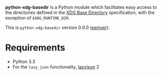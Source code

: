 **python-xdg-basedir** is a Python module which facilitates easy access to the directories defined in the [XDG Base Directory](http://standards.freedesktop.org/basedir-spec/basedir-spec-latest.html) specification, with the exception of `$XDG_RUNTIME_DIR`.

This is `python-xdg-basedir` version 0.9.0 ([semver](http://semver.org/)).

Requirements
============

*   Python 3.3
*   For the `lazy_json` functionality, [lazyjson](https://github.com/fenhl/lazyjson) 2
